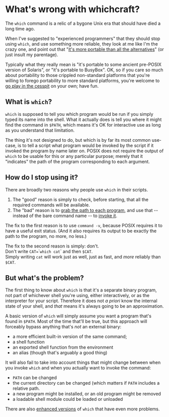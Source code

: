 # What's wrong with whichcraft?

The `which` command is a relic of a bygone Unix era that should have died a long time ago.

When I've suggested to "experienced programmers" that they should stop using `which`, and use something more reliable, they look at me like I'm the crazy one, and point out that "[it's more portable than all the alternatives](which/unportable)" (or just insult my parentage).

Typically what they really mean is "it's portable to some ancient pre-POSIX version of Solaris", or "it's portable to BusyBox". OK, so if you care so much about portability to those crippled non-standard platforms that you're willing to forego portability to more standard platforms, you're welcome to [go play in the cesspit](which/broken-shells) on your own; have fun.

## What is `which`?

`which` is supposed to tell you which program would be run if you simply typed its name into the shell. What it actually does is tell you where it might find the command in `$PATH`, which means it's OK for interactive use as long as you understand that limitation.

The thing it's not designed to do, but which is by far its most common use-case, is to tell a script what program would be invoked by the script if it invoked the program by name later on. POSIX does not require the output of `which` to be usable for this or any particular purpose; merely that it "indicates" the path of the program corresponding to each argument.

## How do I stop using it?

There are broadly two reasons why people use `which` in their scripts.

1. The "good" reason is simply to check, before starting, that all the required commands will be available.
2. The "bad" reason is to [grab the path to each program](which/stashing), and use that -- instead of the bare command name -- to [invoke it](which/stashing).

The fix to the first reason is to use `command -v`, because POSIX requires it to have a useful exit status. (And it also requires its output to be exactly the path to the program, no more, no less.)

The fix to the second reason is simply: don't.<br/>
Don't write `CAT=`&#x60;`which cat`&#x60; and then `$CAT`.<br/>
Simply writing `cat` will work just as well, just as fast, and _more_ reliably than `$CAT`.

## But what's the problem?

The first thing to know about `which` is that it's a separate binary program, not part of whichever shell you're using, either interactively, or as the interpreter for your script. Therefore it does not _a priori_ know the internal state of your shell, and _that_ means it's always going to be an approximation.

A basic version of `which` will simply assume you want a program that's found in `$PATH`. Most of the time that'll be true, but this approach will forceably bypass anything that's _not_ an external binary:
* a more efficient built-in version of the same command;
* a shell function
* an exported shell function from the environment
* an alias (though that's arguably a good thing)

It will also fail to take into account things that might change between when you invoke `which` and when you actually want to invoke the command:
* `PATH` can be changed
* the current directory can be changed (which matters if `PATH` includes a relative path.
* a new program might be installed, or an old program might be removed
* a loadable shell module could be loaded or unloaded

There are also [enhanced versions](which/too-smart) of `which` that have even more problems.
